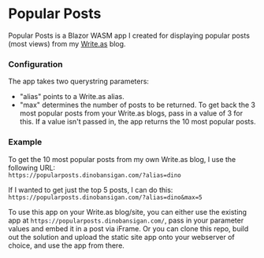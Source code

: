 # Popular Posts
Popular Posts is a Blazor WASM app I created for displaying popular posts (most views) from my [Write.as](https://write.as/) blog.

### Configuration
The app takes two querystring parameters: 
- "alias" points to a Write.as alias.
- "max" determines the number of posts to be returned. To get back the 3 most popular posts from your Write.as blogs, pass in a value of 3 for this. If a value isn't
passed in, the app returns the 10 most popular posts.

### Example

To get the 10 most popular posts from my own Write.as blog, I use the following URL:  
`https://popularposts.dinobansigan.com/?alias=dino`

If I wanted to get just the top 5 posts, I can do this:  
`https://popularposts.dinobansigan.com/?alias=dino&max=5`

To use this app on your Write.as blog/site, you can either use the existing app at `https://popularposts.dinobansigan.com/`, pass in your parameter values and 
embed it in a post via iFrame. Or you can clone this repo, build out the solution and upload the static site app onto your webserver of choice, and use the app from there.
